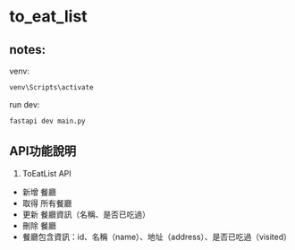 # to_eat_list


## notes:

venv:
```cmd
venv\Scripts\activate
```

run dev:
```cmd
fastapi dev main.py
```

## API功能說明

1. ToEatList API
- 新增 餐廳
- 取得 所有餐廳
- 更新 餐廳資訊（名稱、是否已吃過）
- 刪除 餐廳
- 餐廳包含資訊：id、名稱（name）、地址（address）、是否已吃過（visited）